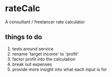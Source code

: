 # rateCalc

A consultant / freelancer rate calculator

## things to do
1. tests around service
2. rename 'target income' to 'profit'
3. factor profit into the calculation
4. break out expenses
5. provide more insight into what each input is for
